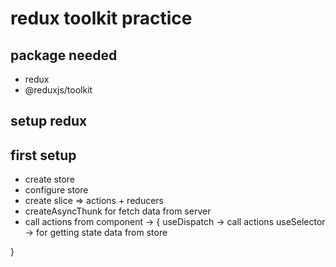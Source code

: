 # redux toolkit practice

## package needed
* redux
* @reduxjs/toolkit

## setup redux

## first setup
* create store
* configure store
* create slice => actions + reducers
* createAsyncThunk for fetch data from server
* call actions from component -> {
    useDispatch -> call actions
    useSelector -> for getting state data from store
    
}